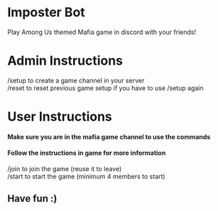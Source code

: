 # Imposter Bot
Play Among Us themed Mafia game in discord with your friends!

# Admin Instructions
/setup to create a game channel in your server  
/reset to reset previous game setup if you have to use /setup again

# User Instructions
#### Make sure you are in the mafia game channel to use the commands  
#### Follow the instructions in game for more information  

/join to join the game (reuse it to leave)  
/start to start the game (minimum 4 members to start)

## Have fun :)